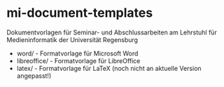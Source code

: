 # mi-document-templates
Dokumentvorlagen für Seminar- und Abschlussarbeiten am Lehrstuhl für Medieninformatik der Universität Regensburg

* word/ - Formatvorlage für Microsoft Word
* libreoffice/ - Formatvorlage für LibreOffice
* latex/ - Formatvorlage für LaTeX (noch nicht an aktuelle Version angepasst!)

